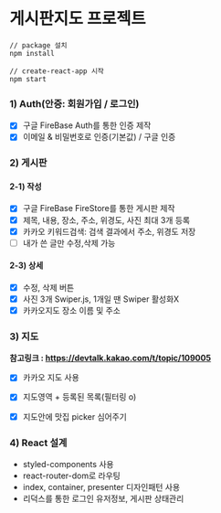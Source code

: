 # 게시판지도 프로젝트

```
// package 설치
npm install

// create-react-app 시작
npm start
```

### 1) Auth(안증: 회원가입 / 로그인)
- [x] 구글 FireBase Auth를 통한 인증 제작
- [x] 이메일 & 비밀번호로 인증(기본값) / 구글 인증

### 2) 게시판
#### 2-1) 작성
- [x] 구글 FireBase FireStore를 통한 게시판 제작
- [x] 제목, 내용, 장소, 주소, 위경도, 사진 최대 3개 등록
- [x] 카카오 키워드검색: 검색 결과에서 주소, 위경도 저장
- [ ] 내가 쓴 글만 수정,삭제 가능

#### 2-3) 상세
- [x] 수정, 삭제 버튼
- [x] 사진 3개 Swiper.js, 1개일 땐 Swiper 활성화X
- [x] 카카오지도 장소 이름 및 주소

### 3) 지도
**참고링크 : <https://devtalk.kakao.com/t/topic/109005>**
- [x] 카카오 지도 사용
- [x] 지도영역 + 등록된 목록(필터링 o)
- [x] 지도안에 맛집 picker 심어주기


### 4) React 설계
- styled-components 사용
- react-router-dom로 라우팅
- index, container, presenter 디자인패턴 사용
- 리덕스를 통한 로그인 유저정보, 게시판 상태관리